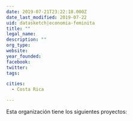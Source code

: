 ```yaml
---
date: 2019-07-21T23:22:18.000Z
date_last_modified: 2019-07-22
uid: datasketch|economia-feminita
title: ""
legal_name: 
description: ""
org_type: 
website: 
year_founded: 
facebook: 
twitter: 
tags:

cities: 
  - Costa Rica

---
```


Esta organización tiene los siguientes proyectos:



